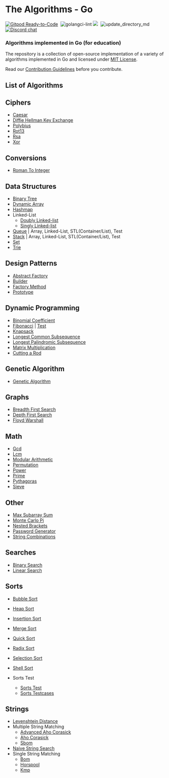 # The Algorithms - Go
[![Gitpod Ready-to-Code](https://img.shields.io/badge/Gitpod-Ready--to--Code-blue?logo=gitpod&style=flat-square)](https://gitpod.io/#https://github.com/TheAlgorithms/Go)&nbsp;
![golangci-lint](https://github.com/TheAlgorithms/Go/workflows/golangci-lint/badge.svg)
![](https://img.shields.io/github/repo-size/TheAlgorithms/Go.svg?label=Repo%20size&style=flat-square)&nbsp;
![update_directory_md](https://github.com/TheAlgorithms/Go/workflows/update_directory_md/badge.svg)
[![Discord chat](https://img.shields.io/discord/808045925556682782.svg?logo=discord&colorB=7289DA&style=flat-square)](https://discord.gg/c7MnfGFGa6)&nbsp;

### Algorithms implemented in Go (for education)

The repository is a collection of open-source implementation of a variety of algorithms implemented in Go and licensed under [MIT License](LICENSE).

Read our [Contribution Guidelines](CONTRIBUTING.md) before you contribute.

## List of Algorithms


## Ciphers
* [Caesar](./ciphers/caesar/)
* [Diffie Hellman Key Exchange](./ciphers/diffie_hellman_key_exchange/)
* [Polybius](./ciphers/polybius/)
* [Rot13](./ciphers/rot13/)
* [Rsa](./ciphers/rsa/)
* [Xor](./ciphers/xor/)

## Conversions
* [Roman To Integer](./conversions/roman_to_integer/)

## Data Structures
* [Binary Tree](./data_structures/binary_tree/)
* [Dynamic Array](./data_structures/dynamic_array/)
* [Hashmap](./data_structures/hashmap/)
* Linked-List
    * [Doubly Linked-list](./data_structures/linkedlist/doubly_linkedlist/)
    * [Singly Linked-list](./data_structures/linkedlist/singly_linkedlist/)
* [Queue](./data_structures/queue/) | Array, Linked-List, STL(Container/List), Test
* [Stack](./data_structures/stack/) | Array, Linked-List, STL(Container/List), Test
* [Set](./data_structures/set/)
* [Trie](./data_structures/trie/)

## Design Patterns
* [Abstract Factory](./design_patterns/abstract_factory/)
* [Builder](./design_patterns/builder/)
* [Factory Method](./design_patterns/factory_method/)
* [Prototype](./design_patterns/prototype/)


## Dynamic Programming
* [Binomial Coefficient](./dynamic_programming/binomialcoefficient.go)
* [Fibonacci](./dynamic_programming/fibonacci.go) | [Test](./dynamic_programming/fibonacci_test.go)
* [Knapsack](./dynamic_programming/knapsack.go)
* [Longest Common Subsequence](./dynamic_programming/longestcommonsubsequence.go)
* [Longest Palindromic Subsequence](./dynamic_programming/longestpalindromicsubsequence.go)
* [Matrix Multiplication](./dynamic_programming/matrixmultiplication.go)
* [Cutting a Rod](./dynamic_programming/rodcutting.go)

## Genetic Algorithm
* [Genetic Algorithm](./genetic_algorithm/geneticalgorithm.go)

## Graphs
* [Breadth First Search](./graphs/breadth_first_search/)
* [Depth First Search](./graphs/depth_first_search/)
* [Floyd Warshall](./graphs/floyd_warshall/)
    
## Math
* [Gcd](./math/gcd/)
* [Lcm](./math/lcm/)
* [Modular Arithmetic](./math/modular_arithmetic/) 
* [Permutation](./math/permutation/)
* [Power](./math/power/)
* [Prime](./math/prime/)
* [Pythagoras](./math/pythagoras/)
* [Sieve](./math/sieve/)


## Other
* [Max Subarray Sum](./other/max_subarray_sum/)
* [Monte Carlo Pi](./other/monte_carlo_pi/)
* [Nested Brackets](./other/nested_brackets/)
* [Password Generator](./other/password_generator/)
* [String Combinations](./other/string_combinations/)

## Searches
* [Binary Search](./searches/binary_search/)
* [Linear Search](./searches/linear_search/)

## Sorts
* [Bubble Sort](./sorts/bubblesort.go)
* [Heap Sort](./sorts/heapsort.go)
* [Insertion Sort](./sorts/insertionsort.go)
* [Merge Sort](./sorts/mergesort.go)
* [Quick Sort](./sorts/quicksort.go)
* [Radix Sort](./sorts/radixsort.go)
* [Selection Sort](./sorts/selectionsort.go)
* [Shell Sort](./sorts/shellsort.go)


* Sorts Test
  * [Sorts Test](./sorts/sorts_test.go)
  * [Sorts Testcases](./sorts/sorts_testcases.go)

## Strings
* [Levenshtein Distance](./strings/levenshtein_distance/)
* Multiple String Matching
    * [Advanced Aho Corasick](./strings/multiple_string_matching/advanced_aho_corasick/)
    * [Aho Corasick](./strings/multiple_string_matching/aho_corasick/)
    * [Sbom](./strings/multiple_string_matching/sbom/)
* [Naive String Search](./strings/naive_string_search/)
* Single String Matching
    * [Bom](./strings/single_string_matching/bom/)
    * [Horspool](./strings/single_string_matching/horspool/)
    * [Kmp](./strings/single_string_matching/kmp/)
